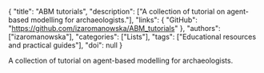 {
  "title": "ABM tutorials",
  "description": ["A collection of tutorial on agent-based modelling for archaeologists."],
  "links": {
    "GitHub": "https://github.com/izaromanowska/ABM_tutorials"
  },
  "authors": ["izaromanowska"],
  "categories": ["Lists"],
  "tags": ["Educational resources and practical guides"],
  "doi": null
}

<!-- Generated by csv2md.R – do not edit by hand -->

A collection of tutorial on agent-based modelling for archaeologists.